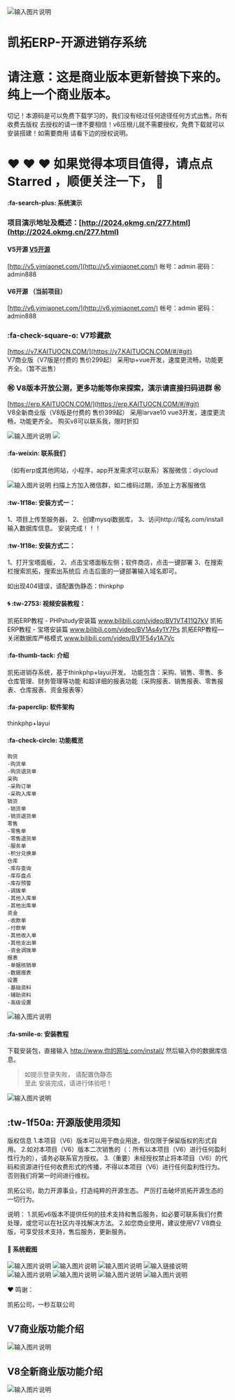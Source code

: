 ![输入图片说明](%E9%A2%84%E8%A7%88%E6%88%AA%E5%9B%BE/nod1.png)
# 凯拓ERP-开源进销存系统

# 请注意：这是商业版本更新替换下来的。  纯上一个商业版本。
切记！本源码是可以免费下载学习的，我们没有经过任何途径任何方式出售。所有收费去版权 去授权的请一律不要相信！v6压根儿就不需要授权，免费下载就可以安装搭建！如需要商用 请看下边的授权说明。

#   :heart:  :heart:  :heart:  如果觉得本项目值得，请点点 Starred ，顺便关注一下，  :pray: 

#### :fa-search-plus:  系统演示


### 项目演示地址及概述：[http://2024.okmg.cn/277.html](http://2024.okmg.cn/277.html)


#### V5开源 [V5开源](https://gitee.com/yimiaoOpen/nodcloud-v5)
[http://v5.yimiaonet.com/](http://v5.yimiaonet.com/)   帐号：admin   密码：admin888

#### V6开源 （当前项目）
[http://v6.yimiaonet.com/](http://v6.yimiaonet.com/)   帐号：admin   密码：admin888

###  :fa-check-square-o: V7珍藏款
[https://v7.KAITUOCN.COM/](https://v7.KAITUOCN.COM/#/#git)   
V7商业版（V7版是付费的 售价299起） 采用tp+vue开发，速度更流畅，功能更齐全。（暂不出售） 

###  :congratulations: V8版本开放公测，更多功能等你来探索，演示请直接扫码进群 :congratulations: 
[https://erp.KAITUOCN.COM/](https://erp.KAITUOCN.COM/#/#git)   
V8全新商业版（V8版是付费的 售价399起） 采用larvae10   vue3开发，速度更流畅，功能更齐全。 
购买v8可以联系我，限时折扣 

![输入图片说明](%E9%A2%84%E8%A7%88%E6%88%AA%E5%9B%BE/QQ%E6%88%AA%E5%9B%BE20220726111949.png)
[![](%E9%A2%84%E8%A7%88%E6%88%AA%E5%9B%BE/%E4%BC%98%E6%83%A0%E5%88%B8git.jpg)](https://item.taobao.com/item.htm?ft=t&id=774205219617)
#### :fa-weixin:  联系我们

（如有erp或其他网站，小程序，app开发需求可以联系）客服微信：diycloud

![输入图片说明](%E9%A2%84%E8%A7%88%E6%88%AA%E5%9B%BE/%E4%BA%8C%E7%BB%B4%E7%A0%81.jpg)
扫描上方加入微信群，如二维码过期，添加上方客服微信 

####  :tw-1f18e: 安装方式一：
1、项目上传至服务器，
2、创建mysql数据库，
3、访问http://域名.com/install 输入数据库信息。
安装完成！！！

####  :tw-1f18e:  安装方式二：
1、打开宝塔面板，
2、点击宝塔面板左侧；软件商店，点击一键部署
3、在搜索栏搜索凯拓，搜索出系统后 点击后面的一键部署输入域名即可。

如出现404错误，请配置伪静态：thinkphp

####  :cyclone:  :tw-2753: 视频安装教程：

凯拓ERP教程 - PHPstudy安装篇
www.bilibili.com/video/BV1VT411Q7kV
凯拓ERP教程 - 宝塔安装篇
www.bilibili.com/video/BV1As4y1Y7Ps
凯拓ERP教程—关闭数据库严格模式
www.bilibili.com/video/BV1F54y1A7Vc


#### :fa-thumb-tack:  介绍
凯拓进销存系统，基于thinkphp+layui开发。
功能包含：采购、销售、零售、多仓库管理、财务管理等功能 和超详细的报表功能（采购报表、销售报表、零售报表、仓库报表、资金报表等）

#### :fa-paperclip:  软件架构
thinkphp+layui

####  :fa-check-circle:   功能概览

```
购货
-购货单
-购货退货单
采购
-采购订单
-采购入库单
销货
-销货单
-销货退货单
零售
-零售单
-零售退货单
-服务单
-积分兑换单
仓库
-库存查询
-库存盘点
-库存预警
-调拨单
-其他入库单
-其他出库单
资金
-收款单
-付款单
-其他收入单
-其他支出单
-资金调拨单
报表
-单据核销单
-数据报表
设置
-基础资料
-辅助资料
-高级设置
```

![输入图片说明](%E9%A2%84%E8%A7%88%E6%88%AA%E5%9B%BE/%E5%BE%AE%E4%BF%A1%E5%9B%BE%E7%89%87_20220730161910.png)


#### :fa-smile-o:  安装教程

下载安装包，直接输入 http://www.你的网址.com/install/
然后输入你的数据库信息。 
> 如提示登录失败， 请配置伪静态  
至此 安装完成，请进行体验吧！

![输入图片说明](%E9%A2%84%E8%A7%88%E6%88%AA%E5%9B%BE/image.png)


## :tw-1f50a:  开源版使用须知
版权信息
1.本项目（V6）版本可以用于商业用途，但仅限于保留版权的形式自用。
2.如对本项目（V6）版本二次销售的（：所有以本项目（V6）进行任何盈利性行为的），请务必联系官方授权。
3.（重要）未经授权禁止将本项目（V6）的代码和资源进行任何收费形式的传播，不得以本项目（V6）进行任何盈利性行为。否则我们将第一时间进行维权。

凯拓公司，助力开源事业，打造纯粹的开源生态。
严厉打击破坏凯拓开源生态的一切行为。

说明：
1.凯拓v6版本不提供任何的技术支持和售后服务，如必要可联系我们付费处理，或您可以在社区内寻找解决方法。
2.如您商业使用，建议使用V7 V8商业版，可享受技术支持，售后服务，更新服务。

#### :clap:  系统截图

![输入图片说明](%E9%A2%84%E8%A7%88%E6%88%AA%E5%9B%BE/%E9%A6%96%E9%A1%B5.png)
![输入图片说明](%E9%A2%84%E8%A7%88%E6%88%AA%E5%9B%BE/%E9%9B%B6%E5%94%AE%E5%8D%95%E6%94%B6%E9%93%B6%E5%8F%B0.png)
![输入图片说明](%E9%A2%84%E8%A7%88%E6%88%AA%E5%9B%BE/%E9%9B%B6%E5%94%AE1.png)
![输入链接说明](%E9%A2%84%E8%A7%88%E6%88%AA%E5%9B%BE/%E9%94%80%E8%B4%A7%E5%8D%95.png)
![输入图片说明](%E9%A2%84%E8%A7%88%E6%88%AA%E5%9B%BE/%E9%87%87%E8%B4%AD%E8%AE%A2%E5%8D%95.png)
![输入图片说明](%E9%A2%84%E8%A7%88%E6%88%AA%E5%9B%BE/%E9%87%87%E8%B4%AD%E5%85%A5%E5%BA%93%E5%8D%95.png)
![输入图片说明](%E9%A2%84%E8%A7%88%E6%88%AA%E5%9B%BE/%E8%B4%AD%E8%B4%A7%E5%8D%95.png)
![输入图片说明](%E9%A2%84%E8%A7%88%E6%88%AA%E5%9B%BE/%E5%AE%A2%E6%88%B7%E7%AE%A1%E7%90%86.png)




 :heart:  鸣谢：

凯拓公司，一秒互联公司

## V7商业版功能介绍

![输入图片说明](%E9%A2%84%E8%A7%88%E6%88%AA%E5%9B%BE/V7.png)

## V8全新商业版功能介绍

![输入图片说明](%E9%A2%84%E8%A7%88%E6%88%AA%E5%9B%BE/v8.jpg)

